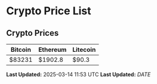 # Crypto Price List

## Crypto Prices
| Bitcoin | Ethereum | Litecoin |
| ------- | -------- | -------- |
| $83231 | $1902.8 | $90.3 |
**Last Updated:** 2025-03-14 11:53 UTC
**Last Updated:** $DATE$
